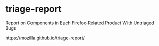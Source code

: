 # triage-report
Report on Components in Each Firefox-Related Product With Untriaged Bugs

https://mozilla.github.io/triage-report/
